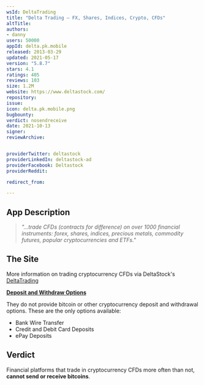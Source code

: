 ```yaml
---
wsId: DeltaTrading
title: "Delta Trading – FX, Shares, Indices, Crypto, CFDs"
altTitle: 
authors:
- danny
users: 50000
appId: delta.pk.mobile
released: 2013-03-29
updated: 2021-05-17
version: "5.8.7"
stars: 4.1
ratings: 405
reviews: 103
size: 1.2M
website: https://www.deltastock.com/
repository: 
issue: 
icon: delta.pk.mobile.png
bugbounty: 
verdict: nosendreceive
date: 2021-10-13
signer: 
reviewArchive:


providerTwitter: deltastock
providerLinkedIn: deltastock-ad
providerFacebook: Deltastock
providerReddit: 

redirect_from:

---
```



## App Description

> _"...trade CFDs (contracts for difference) on over 1000 financial instruments: forex, shares, indices, precious metals, commodity futures, popular cryptocurrencies and ETFs."_

## The Site

More information on trading cryptocurrency CFDs via DeltaStock's [DeltaTrading](https://www.deltastock.com/english/instruments/cfd-cryptocurrencies.asp)

[**Deposit and Withdraw Options**](https://www.deltastock.com/english/my-account/deposit-withdraw.asp)

They do not provide bitcoin or other cryptocurrency deposit and withdrawal options. These are the only options available:

- Bank Wire Transfer
- Credit and Debit Card Deposits
- ePay Deposits

## Verdict

Financial platforms that trade in cryptocurrency CFDs more often than not, **cannot send or receive bitcoins**.

